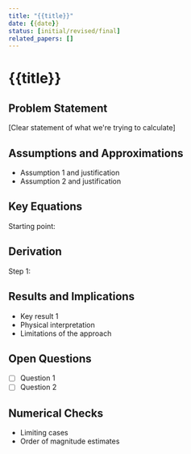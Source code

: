 ```yaml
---
title: "{{title}}"
date: {{date}}
status: [initial/revised/final]
related_papers: []
---
```


# {{title}}

## Problem Statement
[Clear statement of what we're trying to calculate]

## Assumptions and Approximations
- Assumption 1 and justification
- Assumption 2 and justification

## Key Equations
Starting point:
$$
% Initial equations
$$

## Derivation
Step 1:
$$
% Step-by-step derivation
$$

## Results and Implications
- Key result 1
- Physical interpretation
- Limitations of the approach

## Open Questions
- [ ] Question 1
- [ ] Question 2

## Numerical Checks
- Limiting cases
- Order of magnitude estimates
